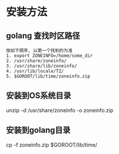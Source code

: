 # 安装方法

## golang 查找时区路径
```
按如下顺序, 以第一个找到的为准
1. export ZONEINFO=/home/some_dir
2. /usr/share/zoneinfo/
3. /usr/share/lib/zoneinfo/
4. /usr/lib/locale/TZ/
5. $GOROOT/lib/time/zoneinfo.zip
```

## 安装到OS系统目录
unzip -d /usr/share/zoneinfo -o zoneinfo.zip

## 安装到golang目录
cp -f zoneinfo.zip $GOROOT/lib/time/

